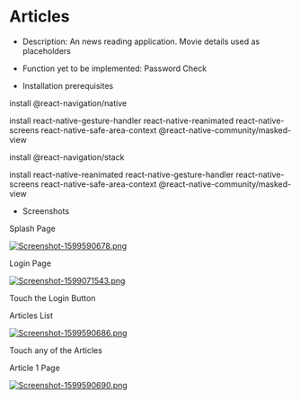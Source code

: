 # Articles
* Description:
An news reading application. Movie details used as placeholders

* Function yet to be implemented: 
Password Check

* Installation prerequisites

install @react-navigation/native

install react-native-gesture-handler react-native-reanimated react-native-screens react-native-safe-area-context @react-native-community/masked-view

install @react-navigation/stack

install react-native-reanimated react-native-gesture-handler react-native-screens react-native-safe-area-context @react-native-community/masked-view



* Screenshots

Splash Page

[![Screenshot-1599590678.png](https://i.postimg.cc/pdnMGBDs/Screenshot-1599590678.png)](https://postimg.cc/GBrf9GgD)


Login Page

[![Screenshot-1599071543.png](https://i.postimg.cc/t4ZDn63z/Screenshot-1599071543.png)](https://postimg.cc/K1btdRsK)



Touch the Login Button


Articles List

[![Screenshot-1599590686.png](https://i.postimg.cc/9F83ckbx/Screenshot-1599590686.png)](https://postimg.cc/3dvfBnPp)


Touch any of the Articles


Article 1 Page

[![Screenshot-1599590690.png](https://i.postimg.cc/W1CQkJQg/Screenshot-1599590690.png)](https://postimg.cc/3kjSMWrx)
